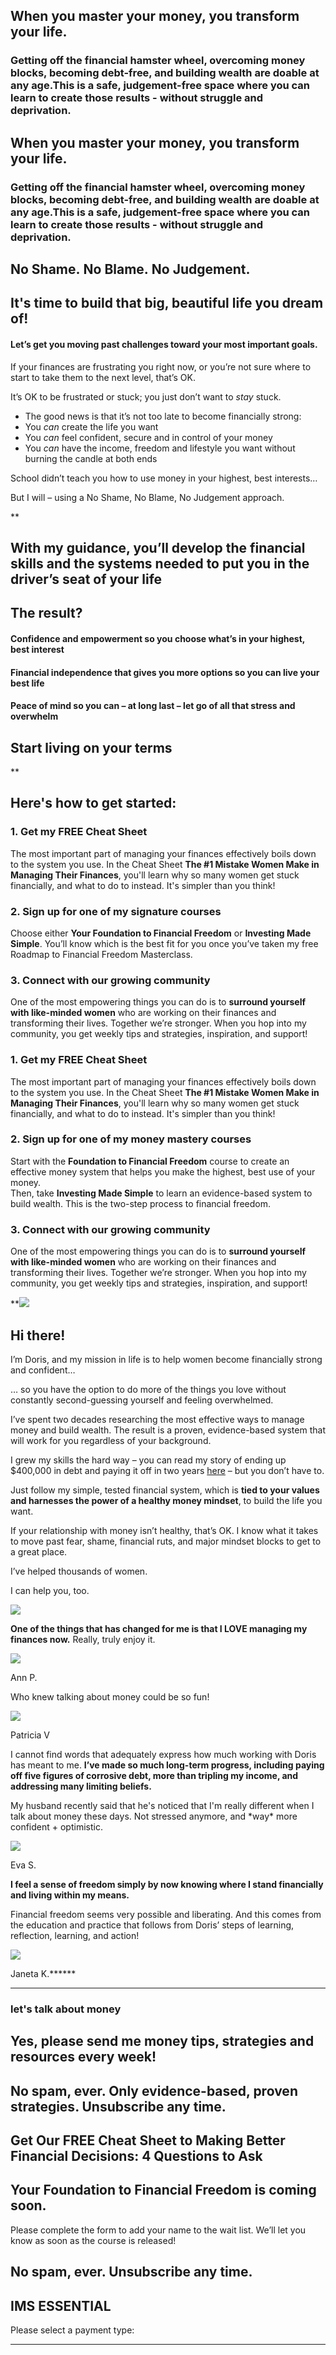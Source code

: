 ## When you master your money, you transform your life.

### Getting off the financial hamster wheel, overcoming money blocks, becoming debt-free, and building wealth are doable at any age.This is a safe, judgement-free space where you can learn to create those results - without struggle and deprivation.

## When you master your money, you transform your life.

### Getting off the financial hamster wheel, overcoming money blocks, becoming debt-free, and building wealth are doable at any age.This is a safe, judgement-free space where you can learn to create those results - without struggle and deprivation.

## No Shame. No Blame. No Judgement.

## It's time to build that big, beautiful life you dream of!

#### Let’s get you moving past challenges toward your most important goals.

If your finances are frustrating you right now, or you’re not sure where to start to take them to the next level, that’s OK.

It’s OK to be frustrated or stuck; you just don’t want to *stay* stuck.

- The good news is that it’s not too late to become financially strong:
- You *can* create the life you want
- You *can* feel confident, secure and in control of your money
- You *can* have the income, freedom and lifestyle you want without burning the candle at both ends

School didn’t teach you how to use money in your highest, best interests…

But I will – using a No Shame, No Blame, No Judgement approach.

**

## With my guidance, you’ll develop the financial skills and the systems needed to put you in the driver’s seat of your life

## The result?

#### Confidence and empowerment so you choose what’s in your highest, best interest

#### Financial independence that gives you more options so you can live your best life

#### Peace of mind so you can – at long last – let go of all that stress and overwhelm

## Start living on your terms

**

## Here's how to get started:

### 1\. Get my FREE Cheat Sheet

The most important part of managing your finances effectively boils down to the system you use. In the Cheat Sheet **The #1 Mistake Women Make in Managing Their Finances**, you'll learn why so many women get stuck financially, and what to do to instead. It's simpler than you think!

### 2\. Sign up for one of my signature courses

Choose either **Your Foundation to Financial Freedom** or **Investing Made Simple**. You’ll know which is the best fit for you once you’ve taken my free Roadmap to Financial Freedom Masterclass.

### 3\. Connect with our growing community

One of the most empowering things you can do is to **surround yourself with like-minded women** who are working on their finances and transforming their lives. Together we’re stronger. When you hop into my community, you get weekly tips and strategies, inspiration, and support!

### 1\. Get my FREE Cheat Sheet

The most important part of managing your finances effectively boils down to the system you use. In the Cheat Sheet **The #1 Mistake Women Make in Managing Their Finances**, you'll learn why so many women get stuck financially, and what to do to instead. It's simpler than you think!

### 2\. Sign up for one of my money mastery courses

Start with the **Foundation to Financial Freedom** course to create an effective money system that helps you make the highest, best use of your money.  
Then, take **Investing Made Simple** to learn an evidence-based system to build wealth. This is the two-step process to financial freedom.

### 3\. Connect with our growing community

One of the most empowering things you can do is to **surround yourself with like-minded women** who are working on their finances and transforming their lives. Together we’re stronger. When you hop into my community, you get weekly tips and strategies, inspiration, and support!

 **![](attachments/doris-profile-scaled.jpg)

## Hi there!

I’m Doris, and my mission in life is to help women become financially strong and confident…

… so you have the option to do more of the things you love without constantly second-guessing yourself and feeling overwhelmed.

I’ve spent two decades researching the most effective ways to manage money and build wealth. The result is a proven, evidence-based system that will work for you regardless of your background.

I grew my skills the hard way – you can read my story of ending up $400,000 in debt and paying it off in two years [here](https://yourfinanciallaunchpad.com/about/) – but you don’t have to.

Just follow my simple, tested financial system, which is **tied to your values and harnesses the power of a healthy money mindset**, to build the life you want.

If your relationship with money isn’t healthy, that’s OK. I know what it takes to move past fear, shame, financial ruts, and major mindset blocks to get to a great place.

I’ve helped thousands of women.

I can help you, too.

 ![](attachments/YFL_DB_signature_red.png)

**One of the things that has changed for me is that I LOVE managing my finances now.** Really, truly enjoy it.

 ![](attachments/ann-p.png)

Ann P.

Who knew talking about money could be so fun!

 ![](attachments/patricia-1.jpg)

Patricia V

I cannot find words that adequately express how much working with Doris has meant to me. **I’ve made so much long-term progress, including paying off five figures of corrosive debt, more than tripling my income, and addressing many limiting beliefs.**  
  
My husband recently said that he's noticed that I'm really different when I talk about money these days. Not stressed anymore, and \*way\* more confident + optimistic.

 ![](attachments/eva-1.png)

Eva S.

**I feel a sense of freedom simply by now knowing where I stand financially and living within my means.**  
  
Financial freedom seems very possible and liberating. And this comes from the education and practice that follows from Doris’ steps of learning, reflection, learning, and action!

 ![](attachments/janeta-1.png)

Janeta K.******

******

### let's talk about money

## Yes, please send me money tips, strategies and resources every week!

## No spam, ever. Only evidence-based, proven strategies. Unsubscribe any time.

## Get Our FREE Cheat Sheet to Making Better Financial Decisions: 4 Questions to Ask

## Your Foundation to Financial Freedom is coming soon.

Please complete the form to add your name to the wait list. We’ll let you know as soon as the course is released!

## No spam, ever. Unsubscribe any time.

## IMS ESSENTIAL

Please select a payment type:

******